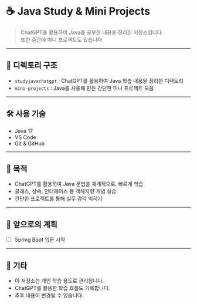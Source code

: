 # ☕ Java Study & Mini Projects

> ChatGPT를 활용하여 Java를 공부한 내용을 정리한 저장소입니다.<br>
> 또한 중간에 미니 프로젝트도 있습니다.  

---

## 📁 디렉토리 구조
- `studyjavachatgpt` : ChatGPT를 활용하여 Java 학습 내용을 정리한 디렉토리
- `mini-projects` : Java를 사용해 만든 간단한 미니 프로젝트 모음

---

## 🛠 사용 기술
- Java 17
- VS Code
- Git & GitHub

---

## 🎯 목적
- ChatGPT를 활용하여 Java 문법을 체계적으로, 빠르게 학습
- 클래스, 상속, 인터페이스 등 객체지향 개념 실습
- 간단한 프로젝트를 통해 실무 감각 익히기

---

## 🙌 앞으로의 계획
- [ ] Spring Boot 입문 시작

---

## 📌 기타
- 이 저장소는 개인 학습 용도로 관리됩니다.
- ChatGPT를 활용한 학습 흐름도 기록합니다.
- 추후 내용이 변경될 수 있습니다.
